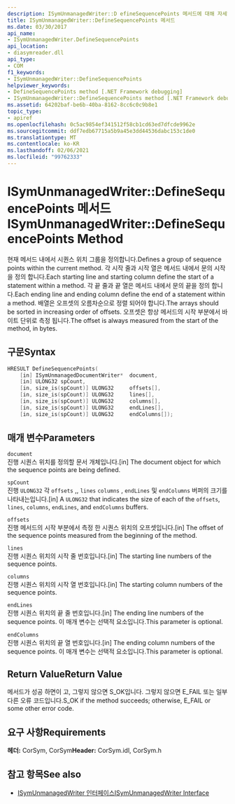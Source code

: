 ```yaml
---
description: ISymUnmanagedWriter::D efineSequencePoints 메서드에 대해 자세히 알아보세요.
title: ISymUnmanagedWriter::DefineSequencePoints 메서드
ms.date: 03/30/2017
api_name:
- ISymUnmanagedWriter.DefineSequencePoints
api_location:
- diasymreader.dll
api_type:
- COM
f1_keywords:
- ISymUnmanagedWriter::DefineSequencePoints
helpviewer_keywords:
- DefineSequencePoints method [.NET Framework debugging]
- ISymUnmanagedWriter::DefineSequencePoints method [.NET Framework debugging]
ms.assetid: 64202baf-be6b-40ba-8162-8cc6c0c9b8e1
topic_type:
- apiref
ms.openlocfilehash: 0c5ac9854ef341512f58cb1cd63ed7dfcde9962e
ms.sourcegitcommit: ddf7edb67715a5b9a45e3dd44536dabc153c1de0
ms.translationtype: MT
ms.contentlocale: ko-KR
ms.lasthandoff: 02/06/2021
ms.locfileid: "99762333"
---
```

# <a name="isymunmanagedwriterdefinesequencepoints-method"></a><span data-ttu-id="5214e-103">ISymUnmanagedWriter::DefineSequencePoints 메서드</span><span class="sxs-lookup"><span data-stu-id="5214e-103">ISymUnmanagedWriter::DefineSequencePoints Method</span></span>

<span data-ttu-id="5214e-104">현재 메서드 내에서 시퀀스 위치 그룹을 정의합니다.</span><span class="sxs-lookup"><span data-stu-id="5214e-104">Defines a group of sequence points within the current method.</span></span> <span data-ttu-id="5214e-105">각 시작 줄과 시작 열은 메서드 내에서 문의 시작을 정의 합니다.</span><span class="sxs-lookup"><span data-stu-id="5214e-105">Each starting line and starting column define the start of a statement within a method.</span></span> <span data-ttu-id="5214e-106">각 끝 줄과 끝 열은 메서드 내에서 문의 끝을 정의 합니다.</span><span class="sxs-lookup"><span data-stu-id="5214e-106">Each ending line and ending column define the end of a statement within a method.</span></span> <span data-ttu-id="5214e-107">배열은 오프셋의 오름차순으로 정렬 되어야 합니다.</span><span class="sxs-lookup"><span data-stu-id="5214e-107">The arrays should be sorted in increasing order of offsets.</span></span> <span data-ttu-id="5214e-108">오프셋은 항상 메서드의 시작 부분에서 바이트 단위로 측정 됩니다.</span><span class="sxs-lookup"><span data-stu-id="5214e-108">The offset is always measured from the start of the method, in bytes.</span></span>  
  
## <a name="syntax"></a><span data-ttu-id="5214e-109">구문</span><span class="sxs-lookup"><span data-stu-id="5214e-109">Syntax</span></span>  
  
```cpp  
HRESULT DefineSequencePoints(  
    [in] ISymUnmanagedDocumentWriter*  document,  
    [in] ULONG32 spCount,  
    [in, size_is(spCount)] ULONG32     offsets[],  
    [in, size_is(spCount)] ULONG32     lines[],  
    [in, size_is(spCount)] ULONG32     columns[],  
    [in, size_is(spCount)] ULONG32     endLines[],  
    [in, size_is(spCount)] ULONG32     endColumns[]);  
```  
  
## <a name="parameters"></a><span data-ttu-id="5214e-110">매개 변수</span><span class="sxs-lookup"><span data-stu-id="5214e-110">Parameters</span></span>  

 `document`  
 <span data-ttu-id="5214e-111">진행 시퀀스 위치를 정의할 문서 개체입니다.</span><span class="sxs-lookup"><span data-stu-id="5214e-111">[in] The document object for which the sequence points are being defined.</span></span>  
  
 `spCount`  
 <span data-ttu-id="5214e-112">진행 `ULONG32` 각 `offsets` ,, `lines` `columns` , `endLines` 및 `endColumns` 버퍼의 크기를 나타내는입니다.</span><span class="sxs-lookup"><span data-stu-id="5214e-112">[in] A `ULONG32` that indicates the size of each of the `offsets`, `lines`, `columns`, `endLines`, and `endColumns` buffers.</span></span>  
  
 `offsets`  
 <span data-ttu-id="5214e-113">진행 메서드의 시작 부분에서 측정 한 시퀀스 위치의 오프셋입니다.</span><span class="sxs-lookup"><span data-stu-id="5214e-113">[in] The offset of the sequence points measured from the beginning of the method.</span></span>  
  
 `lines`  
 <span data-ttu-id="5214e-114">진행 시퀀스 위치의 시작 줄 번호입니다.</span><span class="sxs-lookup"><span data-stu-id="5214e-114">[in] The starting line numbers of the sequence points.</span></span>  
  
 `columns`  
 <span data-ttu-id="5214e-115">진행 시퀀스 위치의 시작 열 번호입니다.</span><span class="sxs-lookup"><span data-stu-id="5214e-115">[in] The starting column numbers of the sequence points.</span></span>  
  
 `endLines`  
 <span data-ttu-id="5214e-116">진행 시퀀스 위치의 끝 줄 번호입니다.</span><span class="sxs-lookup"><span data-stu-id="5214e-116">[in] The ending line numbers of the sequence points.</span></span> <span data-ttu-id="5214e-117">이 매개 변수는 선택적 요소입니다.</span><span class="sxs-lookup"><span data-stu-id="5214e-117">This parameter is optional.</span></span>  
  
 `endColumns`  
 <span data-ttu-id="5214e-118">진행 시퀀스 위치의 끝 열 번호입니다.</span><span class="sxs-lookup"><span data-stu-id="5214e-118">[in] The ending column numbers of the sequence points.</span></span> <span data-ttu-id="5214e-119">이 매개 변수는 선택적 요소입니다.</span><span class="sxs-lookup"><span data-stu-id="5214e-119">This parameter is optional.</span></span>  
  
## <a name="return-value"></a><span data-ttu-id="5214e-120">Return Value</span><span class="sxs-lookup"><span data-stu-id="5214e-120">Return Value</span></span>  

 <span data-ttu-id="5214e-121">메서드가 성공 하면이 고, 그렇지 않으면 S_OK입니다. 그렇지 않으면 E_FAIL 또는 일부 다른 오류 코드입니다.</span><span class="sxs-lookup"><span data-stu-id="5214e-121">S_OK if the method succeeds; otherwise, E_FAIL or some other error code.</span></span>  
  
## <a name="requirements"></a><span data-ttu-id="5214e-122">요구 사항</span><span class="sxs-lookup"><span data-stu-id="5214e-122">Requirements</span></span>  

 <span data-ttu-id="5214e-123">**헤더:** CorSym, CorSym</span><span class="sxs-lookup"><span data-stu-id="5214e-123">**Header:** CorSym.idl, CorSym.h</span></span>  
  
## <a name="see-also"></a><span data-ttu-id="5214e-124">참고 항목</span><span class="sxs-lookup"><span data-stu-id="5214e-124">See also</span></span>

- [<span data-ttu-id="5214e-125">ISymUnmanagedWriter 인터페이스</span><span class="sxs-lookup"><span data-stu-id="5214e-125">ISymUnmanagedWriter Interface</span></span>](isymunmanagedwriter-interface.md)
